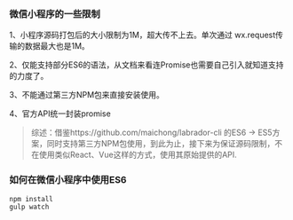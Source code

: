 ### 微信小程序的一些限制

1、小程序源码打包后的大小限制为1M，超大传不上去。单次通过 wx.request传输的数据最大也是1M。

2、仅能支持部分ES6的语法，从文档来看连Promise也需要自己引入就知道支持的力度了。

3、不能通过第三方NPM包来直接安装使用。

4、官方API统一封装promise

> 综述：借鉴https://github.com/maichong/labrador-cli 的ES6 -> ES5方案，同时支持第三方NPM包使用，到此为止，接下来为保证源码限制，不在使用类似React、Vue这样的方式，使用其原始提供的API.

### 如何在微信小程序中使用ES6

```
npm install
gulp watch
```
